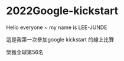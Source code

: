 # 2022Google-kickstart
Hello everyone ~
my name is LEE-JUNDE

這是我第一次參加google kickstart 的線上比賽

榮獲全球第56名
